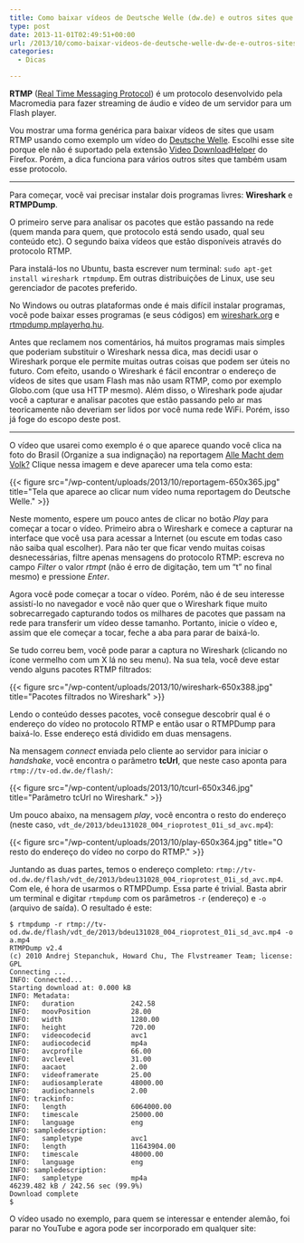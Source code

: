 ```yaml
---
title: Como baixar vídeos de Deutsche Welle (dw.de) e outros sites que usam RTMP
type: post
date: 2013-11-01T02:49:51+00:00
url: /2013/10/como-baixar-videos-de-deutsche-welle-dw-de-e-outros-sites-que-usam-rtmp/
categories:
  - Dicas

---
```

**RTMP** ([Real Time Messaging Protocol][1]) é um protocolo desenvolvido pela Macromedia para fazer streaming de áudio e vídeo de um servidor para um Flash player.

Vou mostrar uma forma genérica para baixar vídeos de sites que usam RTMP usando como exemplo um vídeo do [Deutsche Welle][2]. Escolhi esse site porque ele não é suportado pela extensão [Video DownloadHelper][3] do Firefox. Porém, a dica funciona para vários outros sites que também usam esse protocolo.

* * *

Para começar, você vai precisar instalar dois programas livres: **Wireshark** e **RTMPDump**.

O primeiro serve para analisar os pacotes que estão passando na rede (quem manda para quem, que protocolo está sendo usado, qual seu conteúdo etc). O segundo baixa vídeos que estão disponíveis através do protocolo RTMP.

Para instalá-los no Ubuntu, basta escrever num terminal: `sudo apt-get install wireshark rtmpdump`. Em outras distribuições de Linux, use seu gerenciador de pacotes preferido.

No Windows ou outras plataformas onde é mais difícil instalar programas, você pode baixar esses programas (e seus códigos) em [wireshark.org][4] e [rtmpdump.mplayerhq.hu][5].

Antes que reclamem nos comentários, há muitos programas mais simples que poderiam substituir o Wireshark nessa dica, mas decidi usar o Wireshark porque ele permite muitas outras coisas que podem ser úteis no futuro. Com efeito, usando o Wireshark é fácil encontrar o endereço de vídeos de sites que usam Flash mas não usam RTMP, como por exemplo Globo.com (que usa HTTP mesmo). Além disso, o Wireshark pode ajudar você a capturar e analisar pacotes que estão passando pelo ar mas teoricamente não deveriam ser lidos por você numa rede WiFi. Porém, isso já foge do escopo deste post.

* * *

O vídeo que usarei como exemplo é o que aparece quando você clica na foto do Brasil (Organize a sua indignação) na reportagem [Alle Macht dem Volk?][6] Clique nessa imagem e deve aparecer uma tela como esta:

{{< figure src="/wp-content/uploads/2013/10/reportagem-650x365.jpg" title="Tela que aparece ao clicar num vídeo numa reportagem do Deutsche Welle." >}}

Neste momento, espere um pouco antes de clicar no botão _Play_ para começar a tocar o vídeo. Primeiro abra o Wireshark e comece a capturar na interface que você usa para acessar a Internet (ou escute em todas caso não saiba qual escolher). Para não ter que ficar vendo muitas coisas desnecessárias, filtre apenas mensagens do protocolo RTMP: escreva no campo _Filter_ o valor _rtmpt_ (não é erro de digitação, tem um “t” no final mesmo) e pressione _Enter_.

Agora você pode começar a tocar o vídeo. Porém, não é de seu interesse assistí-lo no navegador e você não quer que o Wireshark fique muito sobrecarregado capturando todos os milhares de pacotes que passam na rede para transferir um vídeo desse tamanho. Portanto, inicie o vídeo e, assim que ele começar a tocar, feche a aba para parar de baixá-lo.

Se tudo correu bem, você pode parar a captura no Wireshark (clicando no ícone vermelho com um X lá no seu menu). Na sua tela, você deve estar vendo alguns pacotes RTMP filtrados:

{{< figure src="/wp-content/uploads/2013/10/wireshark-650x388.jpg" title="Pacotes filtrados no Wireshark" >}}

Lendo o conteúdo desses pacotes, você consegue descobrir qual é o endereço do vídeo no protocolo RTMP e então usar o RTMPDump para baixá-lo. Esse endereço está dividido em duas mensagens.

Na mensagem _connect_ enviada pelo cliente ao servidor para iniciar o _handshake_, você encontra o parâmetro **tcUrl**, que neste caso aponta para `rtmp://tv-od.dw.de/flash/`:

{{< figure src="/wp-content/uploads/2013/10/tcurl-650x346.jpg" title="Parâmetro tcUrl no Wireshark." >}}

Um pouco abaixo, na mensagem _play_, você encontra o resto do endereço (neste caso, `vdt_de/2013/bdeu131028_004_rioprotest_01i_sd_avc.mp4`):

{{< figure src="/wp-content/uploads/2013/10/play-650x364.jpg" title="O resto do endereço do vídeo no corpo do RTMP." >}}

Juntando as duas partes, temos o endereço completo: `rtmp://tv-od.dw.de/flash/vdt_de/2013/bdeu131028_004_rioprotest_01i_sd_avc.mp4`. Com ele, é hora de usarmos o RTMPDump. Essa parte é trivial. Basta abrir um terminal e digitar `rtmpdump` com os parâmetros `-r` (endereço) e `-o` (arquivo de saída). O resultado é este:

```
$ rtmpdump -r rtmp://tv-od.dw.de/flash/vdt_de/2013/bdeu131028_004_rioprotest_01i_sd_avc.mp4 -o a.mp4
RTMPDump v2.4
(c) 2010 Andrej Stepanchuk, Howard Chu, The Flvstreamer Team; license: GPL
Connecting ...
INFO: Connected...
Starting download at: 0.000 kB
INFO: Metadata:
INFO:   duration              242.58
INFO:   moovPosition          28.00
INFO:   width                 1280.00
INFO:   height                720.00
INFO:   videocodecid          avc1
INFO:   audiocodecid          mp4a
INFO:   avcprofile            66.00
INFO:   avclevel              31.00
INFO:   aacaot                2.00
INFO:   videoframerate        25.00
INFO:   audiosamplerate       48000.00
INFO:   audiochannels         2.00
INFO: trackinfo:
INFO:   length                6064000.00
INFO:   timescale             25000.00
INFO:   language              eng
INFO: sampledescription:
INFO:   sampletype            avc1
INFO:   length                11643904.00
INFO:   timescale             48000.00
INFO:   language              eng
INFO: sampledescription:
INFO:   sampletype            mp4a
46239.482 kB / 242.56 sec (99.9%)
Download complete
$
```

O vídeo usado no exemplo, para quem se interessar e entender alemão, foi parar no YouTube e agora pode ser incorporado em qualquer site:

 [1]: https://en.wikipedia.org/wiki/Real_Time_Messaging_Protocol
 [2]: http://dw.de/
 [3]: https://addons.mozilla.org/en-US/firefox/addon/video-downloadhelper/
 [4]: https://www.wireshark.org/
 [5]: http://rtmpdump.mplayerhq.hu/
 [6]: http://www.dw.de/themen/alle-macht-dem-volk/s-32349
